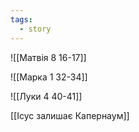 ```yaml
---
tags:
  - story
---
```

![[Матвія 8 16-17]]

![[Марка 1 32-34]]

![[Луки 4 40-41]]

[[Ісус залишає Капернаум]]